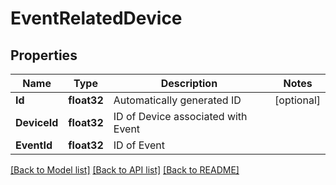 # EventRelatedDevice

## Properties

Name | Type | Description | Notes
------------ | ------------- | ------------- | -------------
**Id** | **float32** | Automatically generated ID | [optional] 
**DeviceId** | **float32** | ID of Device associated with Event | 
**EventId** | **float32** | ID of Event | 

[[Back to Model list]](../README.md#documentation-for-models) [[Back to API list]](../README.md#documentation-for-api-endpoints) [[Back to README]](../README.md)


